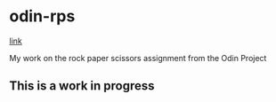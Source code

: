 # odin-rps
[link](https://jeremywuworldwidesimtan.github.io/odin-rps/)

My work on the rock paper scissors assignment from the Odin Project
## This is a work in progress
